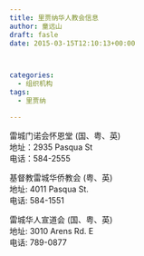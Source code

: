 ```yaml
---
title: 里贾纳华人教会信息
author: 童远山
draft: fasle
date: 2015-03-15T12:10:13+00:00



categories:
  - 组织机构
tags:
  - 里贾纳

---
```

雷城门诺会怀恩堂 (国、粤、英)  
地址：2935 Pasqua St  
电话：584-2555

基督教雷城华侨教会 (粤、英)  
地址: 4011 Pasqua St.  
电话: 584-1551

雷城华人宣道会 (国、粤、英)  
地址: 3010 Arens Rd. E  
电话: 789-0877